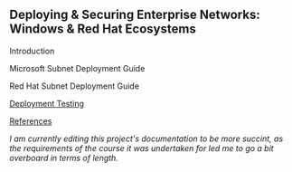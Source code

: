 ## Deploying & Securing Enterprise Networks: Windows & Red Hat Ecosystems  

Introduction

Microsoft Subnet Deployment Guide

Red Hat Subnet Deployment Guide

[Deployment Testing](Documentation/Testing.md)

[References](Documentation/References.md)

*I am currently editing this project's documentation to be more succint, as the requirements of the course it was undertaken for led me to go a bit overboard in terms of length.*
